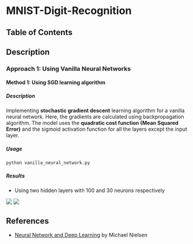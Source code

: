 # MNIST-Digit-Recognition

## Table of Contents

## Description
### Approach 1: Using Vanilla Neural Networks

#### Method 1: Using SGD learning algorithm

##### Description

Implementing <b>stochastic gradient descent</b> learning algorithm for a vanilla neural network. Here, the gradients are calculated using backpropagation algorithm. The model uses the <b>quadratic cost function (Mean Squared Error)</b> and the sigmoid activation function for all the layers except the input layer.

##### Usage

```python vanilla_neural_network.py```

##### Results

* Using two hidden layers with 100 and 30 neurons respectively
<img src = "assets/nn-with-100-30-hidden-layers.png">
<img src = "assets/vanilla-neural-network.png">


## References
* <a href = "http://neuralnetworksanddeeplearning.com/index.html" >Neural Network and Deep Learning</a> by Michael Nielsen